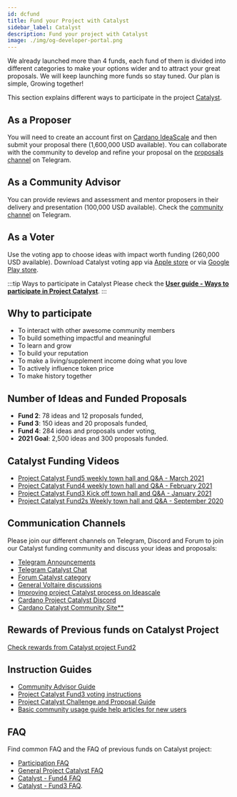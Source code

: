 ```yaml
---
id: dcfund
title: Fund your Project with Catalyst
sidebar_label: Catalyst
description: Fund your project with Catalyst
image: ./img/og-developer-portal.png
---
```


We already launched more than 4 funds, each fund of them is divided into different categories to make your options wider and to attract your great proposals. We will keep launching more funds so stay tuned. Our plan is simple, Growing together!

This section explains different ways to participate in the project [Catalyst](https://cardano.ideascale.com/).

## As a Proposer

You will need to create an account first on [Cardano IdeaScale](https://cardano.ideascale.com/) and then submit your proposal there (1,600,000 USD available). You can collaborate with the community to develop and refine your proposal on the [proposals channel](https://t.me/catalystproposers) on Telegram.

## As a Community Advisor

You can provide reviews and assessment and mentor proposers in their delivery and presentation (100,000 USD available). Check the [community channel](https://t.me/CatalystCommunityAdvisors) on Telegram.

## As a Voter

Use the voting app to choose ideas with impact worth funding (260,000 USD available). Download Catalyst voting app via [Apple store](https://apps.apple.com/kg/app/catalyst-voting/id1517473397) or via [Google Play store](https://play.google.com/store/apps/details?id=io.iohk.vitvoting&gl=US).

:::tip Ways to participate in Catalyst
Please check the [**User guide - Ways to participate in Project Catalyst**](https://forum.cardano.org/t/user-guide-ways-to-participate-in-project-catalyst/49405).
:::

## Why to participate

* To interact with other awesome community members
* To build something impactful and meaningful
* To learn and grow
* To build your reputation
* To make a living/supplement income doing what you love
* To actively influence token price
* To make history together

## Number of Ideas and Funded Proposals

* **Fund 2**: 78 ideas and 12 proposals funded,
* **Fund 3**: 150 ideas and 20 proposals funded,
* **Fund 4**: 284 ideas and proposals under voting,
* **2021 Goal**: 2,500 ideas and 300 proposals funded.

## Catalyst Funding Videos

* [Project Catalyst Fund5 weekly town hall and Q&A - March 2021](https://www.youtube.com/watch?v=CZiBe1Hf2-Y)
* [Project Catalyst Fund4 weekly town hall and Q&A - February 2021](https://www.youtube.com/watch?v=ezOoFMsjpb0)
* [Project Catalyst Fund3 Kick off town hall and Q&A - January 2021](https://www.youtube.com/watch?v=GjPhxXDFv58)
* [Project Catalyst Fund2s Weekly town hall and Q&A - September 2020](https://www.youtube.com/watch?v=Xa2HZ5kuKp4)

## Communication Channels

Please join our different channels on Telegram, Discord and Forum to join our Catalyst funding community and discuss your ideas and proposals:

* [Telegram Announcements](https://t.me/cardanocatalyst)
* [Telegram Catalyst Chat](https://t.me/joinchat/JL08XEfhBVIB1NFXx8XwiA)
* [Forum Catalyst category](https://forum.cardano.org/c/english/governance/140)
* [General Voltaire discussions](https://t.me/CardanoGovernanceOfficial)
* [Improving project Catalyst process on Ideascale](https://cardano.ideascale.com/a/campaign-home/25622)
* [Cardano Project Catalyst Discord](https://discord.gg/TTZKB9M)
* [Cardano Catalyst Community Site**](https://cardanocataly.st/)

## Rewards of Previous funds on Catalyst Project

[Check rewards from Catalyst project Fund2](https://iohk.zendesk.com/hc/en-us/articles/900005194523-Check-rewards-from-Catalyst-project-Fund2)

## Instruction Guides

* [Community Advisor Guide](https://docs.google.com/document/d/1QkdaFK1tigrSI40iMeV3UP9GyTGsoqVmCUp7OJz0WFs/edit#heading=h.bnxyy561vexh)
* [Project Catalyst Fund3 voting instructions](https://iohk.zendesk.com/hc/en-us/articles/900004485866-Project-Catalyst-Fund3-voting-instructions)
* [Project Catalyst Challenge and Proposal Guide](https://docs.google.com/document/d/1oE_cnP0gksdAanXV4w5DYaDNp_tbYEvyHhTUG4HYZ3Q/edit?usp=sharing)
* [Basic community usage guide help articles for new users](https://intercom.help/ideascale/en/collections/2406712-new-user-guide)

## FAQ

Find common FAQ and the FAQ of previous funds on Catalyst project:
* [Participation FAQ](https://intercom.help/ideascale/en/articles/682830-participation-faq-s)
* [General Project Catalyst FAQ](https://cardanocataly.st/faq/)
* [Catalyst - Fund4 FAQ](https://iohk.zendesk.com/hc/en-us/articles/900006490763-Catalyst-Fund4-FAQ)
* [Catalyst - Fund3 FAQ](https://iohk.zendesk.com/hc/en-us/articles/900004448046-Catalyst-Fund3-FAQ).
